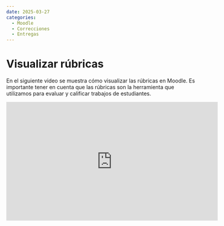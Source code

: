 ```yaml
---
date: 2025-03-27
categories:
  - Moodle
  - Correcciones
  - Entregas
---
```


# Visualizar rúbricas

En el siguiente video se muestra cómo visualizar las rúbricas en Moodle.
Es importante tener en cuenta que las rúbricas son la herramienta que
utilizamos para evaluar y calificar trabajos de estudiantes.

<iframe width="560" height="315" src="https://www.youtube.com/watch?v=VVGQoodtKgM" title="Visualización de rúbricas" frameborder="0" allow="accelerometer; autoplay; encrypted-media; gyroscope; picture-in-picture; web-share" referrerpolicy="strict-origin-when-cross-origin" allowfullscreen></iframe>
